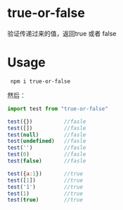 # true-or-false
验证传递过来的值，返回true 或者 false
# Usage 
```shell
 npm i true-or-false
 ```
然后：
```javascript
import test from "true-or-false"

test({})          //fasle
test([])          //fasle
test(null)        //fasle
test(undefined)   //fasle
test('')          //fasle
test(0)           //fasle
test(false)       //fasle

test({a:1})       //true
test([1])         //true
test('1')         //true
test(1)           //true
test(true)        //true
```
